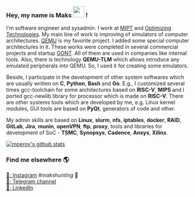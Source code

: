 ### Hey, my name is Maks <img src="https://media.giphy.com/media/hvRJCLFzcasrR4ia7z/giphy.gif" width="30px"> !

I'm software engineer and sysadmin. I work at [MIPT](https://mipt.ru/en/) and [Optimizing Technologies](http://www.optimitech.com/index.html). My main line of work is improving of simulators of computer architectures. [QEMU](https://www.qemu.org/) is my favorite project. I added some special computer architectures in it. These works were completed in several commercial projects and startup [GONT](https://github.com/gontchain/). All of them are used in companies like internal tools. Also, there is technology **QEMU-TLM** which allows introduce any emulated peripherals into QEMU. So, I used it for creating some emulators.

Beside, I participate in the development of other system softwares which are usually written on **C**, **Python**, **Bash** and **Go**. E.g., I customized several times gcc-toolchain for some architectures based on **RISC-V**, **MIPS** and I ported gcc-newlib library for processor which is made on **RISC-V**. There are other systems tools which are developed by me, e.g. Linux kernel modules, GUI tools are based on **PyQt**, generators of code and other.  

My admin skills are based on **Linux**, **slurm**, **nfs**, **iptables**, **docker**, **RAID**, **GitLab**, **Jira**, **munin**, **openVPN**, **ftp**, **proxy**, tools and libraries for development of SoC - **TSMC**, **Synopsys**, **Cadence**, **Ansys**, **Xilinx**.

[![mperov's github stats](https://github-readme-stats.vercel.app/api?username=mperov&count_private=true&show_icons=true)](https://github.com/mperov)

### Find me elsewhere 🌎

[📸: Instagram](https://instagram.com/maksim.n.p)  _#makshunting_ :feet: <br>
[:gun:: Telegram channel](https://t.me/makshunting) <br>
[💼: LinkedIn](https://www.linkedin.com/in/mperov) <br>
